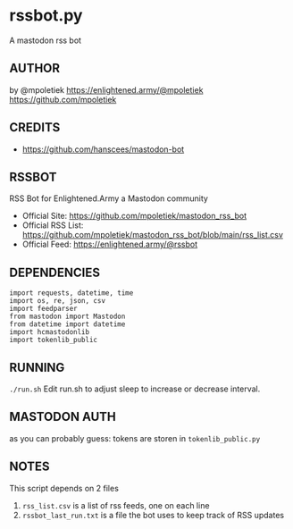 # rssbot.py
A mastodon rss bot

## AUTHOR 
 by @mpoletiek
 https://enlightened.army/@mpoletiek
 https://github.com/mpoletiek

## CREDITS 
 - https://github.com/hanscees/mastodon-bot

## RSSBOT
 RSS Bot for Enlightened.Army a Mastodon community
 - Official Site: https://github.com/mpoletiek/mastodon_rss_bot
 - Official RSS List: https://github.com/mpoletiek/mastodon_rss_bot/blob/main/rss_list.csv
 - Official Feed: https://enlightened.army/@rssbot

## DEPENDENCIES
```
import requests, datetime, time
import os, re, json, csv
import feedparser
from mastodon import Mastodon
from datetime import datetime
import hcmastodonlib
import tokenlib_public
```

## RUNNING
`./run.sh`
Edit run.sh to adjust sleep to increase or decrease interval.

## MASTODON AUTH
as you can probably guess:
tokens are storen in `tokenlib_public.py`

## NOTES 
 This script depends on 2 files
 1. `rss_list.csv` is a list of rss feeds, one on each line
 2. `rssbot_last_run.txt` is a file the bot uses to keep track of RSS updates
